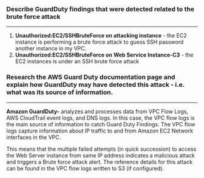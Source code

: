 ### Describe GuardDuty findings that were detected related to the brute force attack
___

1. **Unauthorized:EC2/SSHBruteForce on attacking instance** - the EC2 instance is performing a brute force attack to guess SSH password another instance in my VPC.
2. **Unauthorized:EC2/SSHBruteForce on Web Service Instance-C3** - the EC2 instances is under an SSH brute force attack

### Research the AWS Guard Duty documentation page and explain how GuardDuty may have detected this attack - i.e. what was its source of information.
___

**Amazon GuardDuty-** analyzes and processes data from VPC Flow Logs, AWS CloudTrail event logs, and DNS logs. 
In this case, the VPC flow logs is the main source of information to catch Guard Duty Findings. The VPC flow logs capture information about IP traffic to and from Amazon EC2 Network interfaces in the VPC. 

This means that the multiple failed attempts (in quick succession) to access the Web Server instance from same IP address indicates a malicious attack and triggers a Brute force attack alert. The reference details for this attack can be found in the VPC flow logs written to S3 (if configured).


